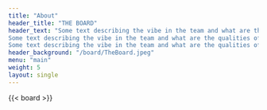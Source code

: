 ```yaml
---
title: "About"
header_title: "THE BOARD"
header_text: "Some text describing the vibe in the team and what are the qualities of the students, and some information on how the team was built over the years etc.
Some text describing the vibe in the team and what are the qualities of the students, and some information on how the team was built over the years etc.
Some text describing the vibe in the team and what are the qualities of the students, and some information on how the team was built over the years etc."
header_background: "/board/TheBoard.jpeg"
menu: "main"
weight: 5
layout: single
---
```


{{< board >}}
